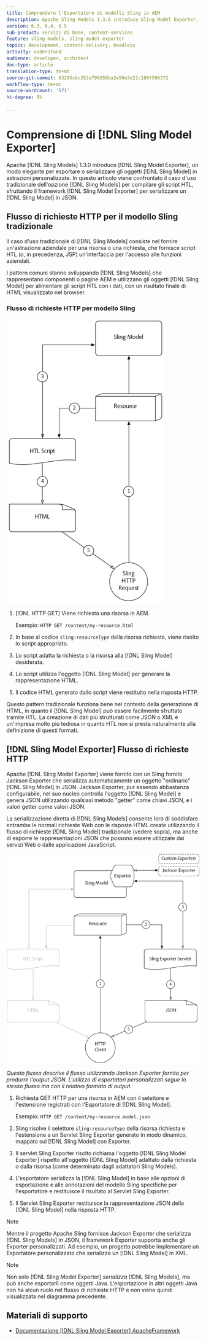 ```yaml
---
title: Comprendere l'Esportatore di modelli Sling in AEM
description: Apache Sling Models 1.3.0 introduce Sling Model Exporter, un modo elegante per esportare o serializzare oggetti Sling Model in astrazioni personalizzate. Questo articolo illustra il caso d’uso tradizionale dell’utilizzo di Sling Models per compilare gli script HTL, sfruttando il framework Sling Model Exporter per serializzare un modello Sling in JSON.
version: 6.3, 6.4, 6.5
sub-product: servizi di base, content-services
feature: sling-models, sling-model-exporter
topics: development, content-delivery, headless
activity: understand
audience: developer, architect
doc-type: article
translation-type: tm+mt
source-git-commit: 63295cbc353a796959ba2e98e3e21c188f596372
workflow-type: tm+mt
source-wordcount: '571'
ht-degree: 0%

---
```



# Comprensione di [!DNL Sling Model Exporter]

Apache [!DNL Sling Models] 1.3.0 introduce [!DNL Sling Model Exporter], un modo elegante per esportare o serializzare gli oggetti [!DNL Sling Model] in astrazioni personalizzate. In questo articolo viene confrontato il caso d&#39;uso tradizionale dell&#39;opzione [!DNL Sling Models] per compilare gli script HTL, sfruttando il framework [!DNL Sling Model Exporter] per serializzare un [!DNL Sling Model] in JSON.

## Flusso di richieste HTTP per il modello Sling tradizionale

Il caso d&#39;uso tradizionale di [!DNL Sling Models] consiste nel fornire un&#39;astrazione aziendale per una risorsa o una richiesta, che fornisce script HTL (o, in precedenza, JSP) un&#39;interfaccia per l&#39;accesso alle funzioni aziendali.

I pattern comuni stanno sviluppando [!DNL Sling Models] che rappresentano componenti o pagine AEM e utilizzano gli oggetti [!DNL Sling Model] per alimentare gli script HTL con i dati, con un risultato finale di HTML visualizzato nel browser.

### Flusso di richieste HTTP per modello Sling

![Flusso richiesta modello Sling](./assets/understand-sling-model-exporter/sling-model-request-flow.png)

1. [!DNL HTTP GET] Viene richiesta una risorsa in AEM.

   Esempio: `HTTP GET /content/my-resource.html`

1. In base al codice `sling:resourceType` della risorsa richiesta, viene risolto lo script appropriato.

1. Lo script adatta la richiesta o la risorsa alla [!DNL Sling Model] desiderata.

1. Lo script utilizza l&#39;oggetto [!DNL Sling Model] per generare la rappresentazione HTML.

1. Il codice HTML generato dallo script viene restituito nella risposta HTTP.

Questo pattern tradizionale funziona bene nel contesto della generazione di HTML, in quanto il [!DNL Sling Model] può essere facilmente sfruttato tramite HTL. La creazione di dati più strutturati come JSON o XML è un&#39;impresa molto più tediosa in quanto HTL non si presta naturalmente alla definizione di questi formati.

## [!DNL Sling Model Exporter] Flusso di richieste HTTP

Apache [!DNL Sling Model Exporter] viene fornito con un Sling fornito Jackson Exporter che serializza automaticamente un oggetto &quot;ordinario&quot; [!DNL Sling Model] in JSON. Jackson Exporter, pur essendo abbastanza configurabile, nel suo nucleo controlla l&#39;oggetto [!DNL Sling Model] e genera JSON utilizzando qualsiasi metodo &quot;getter&quot; come chiavi JSON, e i valori getter come valori JSON.

La serializzazione diretta di [!DNL Sling Models] consente loro di soddisfare entrambe le normali richieste Web con le risposte HTML create utilizzando il flusso di richieste [!DNL Sling Model] tradizionale (vedere sopra), ma anche di esporre le rappresentazioni JSON che possono essere utilizzate dai servizi Web o dalle applicazioni JavaScript.

![Sling Model Exporter HTTP Richiesta Flusso](./assets/understand-sling-model-exporter/sling-model-exporter-request-flow.png)

*Questo flusso descrive il flusso utilizzando Jackson Exporter fornito per produrre l&#39;output JSON. L&#39;utilizzo di esportatori personalizzati segue lo stesso flusso ma con il relativo formato di output.*

1. Richiesta GET HTTP per una risorsa in AEM con il selettore e l&#39;estensione registrati con l&#39;Esportatore di [!DNL Sling Model].

   Esempio: `HTTP GET /content/my-resource.model.json`

1. Sling risolve il selettore `sling:resourceType` della risorsa richiesta e l&#39;estensione a un Servlet Sling Exporter generato in modo dinamico, mappato sul [!DNL Sling Model] con Exporter.
1. Il servlet Sling Exporter risolto richiama l&#39;oggetto [!DNL Sling Model Exporter] rispetto all&#39;oggetto [!DNL Sling Model] adattato dalla richiesta o dalla risorsa (come determinato dagli adattatori Sling Models).
1. L&#39;esportatore serializza la [!DNL Sling Model] in base alle opzioni di esportazione e alle annotazioni del modello Sling specifiche per l&#39;esportatore e restituisce il risultato al Servlet Sling Exporter.
1. Il Servlet Sling Exporter restituisce la rappresentazione JSON della [!DNL Sling Model] nella risposta HTTP.

>[!NOTE]
>
>Mentre il progetto Apache Sling fornisce Jackson Exporter che serializza [!DNL Sling Models] in JSON, il framework Exporter supporta anche gli Exporter personalizzati. Ad esempio, un progetto potrebbe implementare un Esportatore personalizzato che serializza un [!DNL Sling Model] in XML.

>[!NOTE]
>
>Non solo [!DNL Sling Model Exporter] *serializza* [!DNL Sling Models], ma può anche esportarli come oggetti Java. L&#39;esportazione in altri oggetti Java non ha alcun ruolo nel flusso di richieste HTTP e non viene quindi visualizzata nel diagramma precedente.

## Materiali di supporto

* [Documentazione  [!DNL Sling Model Exporter] ApacheFramework](https://sling.apache.org/documentation/bundles/models.html#exporter-framework-since-130)

